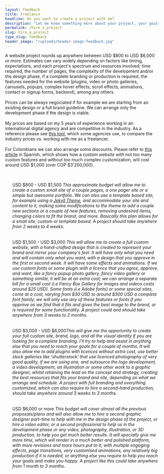 ```yaml
---
layout: feedback
title: Freelance
headline: Do you want to create a project with me?
description: "Let me know something more about your project, your goals, and who you are. Please fill the form below to get in contact with me."
permalink: /hire_a_project
slug: hire_a_project
type_slug: feedback
header_image: "/uploads/header-image-feedback.jpg"
---
```


<span class="font-ultra-light">
	A website project rounds up anywhere between USD $800 to USD $6,000 or more. Estimates can vary widely depending on factors like timing, expectations, and each project's spectrum and resources involved; time required, the number of pages, the complexity of the development and/or the design phase, if a complete branding or production is required, the features needed for the website (plugins, video or photo galleries, carousels, popups, complex hover effects, scroll effects, animations, contact or signup forms, backend), among any others.<!--and other factors-->
	<br><br>Prices can be always negociated if for example we are starting from an existing design or a full brand guideline. We can arrange only the development phase if the design is viable.
	<br><br>My prices are based on my 5 years of experience working in an international digital agency and are competitive in the industry. As a reference please see <a class="text-rosybrown" href="https://designagency.io/" target="_blank">this tool</a>, which some agencies use, to compare the industry prices vs. working with me as a freelancer.
	<br><br>For Colombians we can also arrange some discounts. Please refer to <a class="text-rosybrown" href="https://www.ikkonos.com/ideate/cuanto-debe-cobrar-por-una-pagina-web-en-colombia-si-es-freelancer" target="_blank">this article</a> in Spanish, which shows how a <i class="text-italic">custom website</i> with not too many custom features and without too much complex customization, will cost around USD $1,000 (over COP $3'200,000).
</span>

<ul class="text-left" style="font-size:14px; list-style-type:none;">
	<br>
	<br>
	<li><span class="d-block text-center text-md-left mb-1">USD $800 - USD $1,500</span><i class="font-ultra-light text-italic"> This approximate budget will allow me to create a custom small site of a couple pages, a one pager site or a simple but awesome portfolio. We can also use a template based site, for example using a <a class="text-rosybrown" href="https://jekyllthemes.io/free" target="_blank">Jekyll Theme</a>, and accommodate your site and content to it, making some modifications to the theme to add a couple new sections or a couple of new features, removing undesired items, changing colors to fit the brand, and more. Basically this plan allows for a small site, custom or template based. A project should take anywhere from 2 weeks to 4 weeks.</i></li>
	<br>
	<br>
	<li><span class="d-block text-center text-md-left mb-1">USD $1,500 - USD $3,000</span><i class="font-ultra-light text-italic"> This will allow me to create a full custom website, with a hand-crafted design that is created to represent your brand and mirror your company's feel. It will have only what you need and will contain only what you want, with a design that you approve in the first or second week. It will have some effects and animations. If we use custom fonts or some plugin with a licence that you agree, approve, and want, like a fancy popup photo gallery, fancy video gallery or something similar, it will be at an extra cost; we can arrange a separate bill for a small cost (i.e Fancy Box Gallery for images and videos costs around $25 USD). Some fonts (i.e Adobe fonts) or some special sites, come at a cost, varying from $30 USD to around $300 USD a complete font family; we will only use any of these features or fonts if you approve as we find that it fits and gives the best image to the brand, or is required for some functionality. A project could and should take anywhere from 3 weeks to 2 months.</i></li>
	<br>
	<br>
	<li><span class="d-block text-center text-md-left mb-1">USD $3,000 - USD $6,000</span><i class="font-ultra-light text-italic">This will give me the opportunity to create your full custom site, brand, logo, and all the visual identity if you are looking for a complete branding. I'll try to help and assist in anything else that you need to reach your goals for a couple of months. It will also allow me to add plugins with licences without extra cost, use better stock galleries like 'shutterstock' that use licenced photography of very good quality, if we are using one, and outsource the logo development, a video development, an illustration or some other work to a graphic designer, whilst retaining the lead on the concept and strategy, creating the best resources that fits your brand and site, depending on what we arrange and schedule. A project with full branding and everything customized, which can also require to hire a second-hand production, should take anywhere around 3 weeks to 3 months.</i></li><!--and a site that fits your brand and taste.-->
	<br>
	<br>
	<li><span class="d-block text-center text-md-left mb-1">USD $6,000 or more</span><i class="font-ultra-light text-italic"> This budget will cover almost all the previous proposals/plans and will also allow me to hire a second graphic designer part-time to help with me in the design phase of the project, or hire a video editor, or a second professional to help us in the development phase or any video, photography, illustration, or 3D production, to help you get much better results. It will specially give me more time, which will render in a much better and polished platform, with more revisions and more hours put to it, with multiple engaging effects, page transitions, very customised animations, any relatively big production if it is needed, or anything else you require to help you reach your goals and make you happy. A project like this could take anywhere from 1 month to 3 months.</i></li>
</ul>